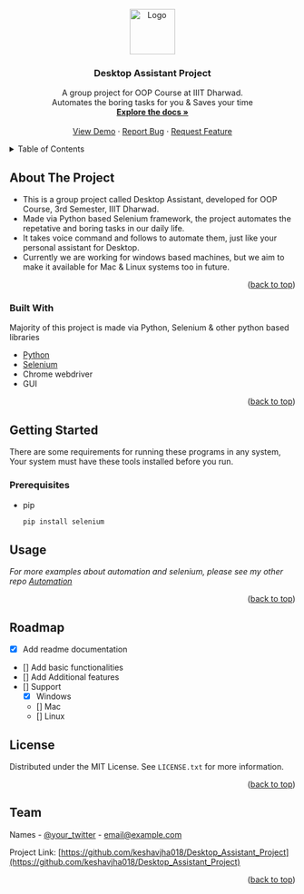 <br />
<div align="center">
  <a href="https://github.com/keshavjha018/Desktop_Assistant_Project">
    <img src="images/logo.png" alt="Logo" width="80" height="80">
  </a>

  <h3 align="center">Desktop Assistant Project</h3>

  <p align="center">
    A group project for OOP Course at IIIT Dharwad.
    <br />
    Automates the boring tasks for you & Saves your time
    <br />
    <a href="https://github.com/keshavjha018/Desktop_Assistant_Project"><strong>Explore the docs »</strong></a>
    <br />
    <br />
    <a href="https://github.com/keshavjha018/Desktop_Assistant_Project">View Demo</a>
    ·
    <a href="https://github.com/keshavjha018/Desktop_Assistant_Project/issues">Report Bug</a>
    ·
    <a href="https://github.com/keshavjha018/Desktop_Assistant_Project/issues">Request Feature</a>
  </p>
</div>


<details>
  <summary>Table of Contents</summary>
  <ol>
    <li>
      <a href="#about-the-project">About The Project</a>
      <ul>
        <li><a href="#built-with">Built With</a></li>
      </ul>
    </li>
    <li>
      <a href="#getting-started">Getting Started</a>
      <ul>
        <li><a href="#prerequisites">Prerequisites</a></li>
        <!-- <li><a href="#installation">Installation</a></li> -->
      </ul>
    </li>
    <li><a href="#usage">Usage</a></li>
    <li><a href="#roadmap">Roadmap</a></li>
    <li><a href="#license">License</a></li>
    <li><a href="#Team">Contact</a></li>
  </ol>
</details>


## About The Project

- This is a group project called Desktop Assistant, developed for OOP Course, 3rd Semester, IIIT Dharwad.
- Made via Python based Selenium framework, the project automates the repetative and boring tasks in our daily life.
- It takes voice command and follows to automate them, just like your personal assistant for Desktop.
- Currently we are working for windows based machines, but we aim to make it available for Mac & Linux systems too in future.

<p align="right">(<a href="#top">back to top</a>)</p>


### Built With
Majority of this project is made via Python, Selenium & other python based libraries

* [Python](https://www.python.org/)
* [Selenium](https://www.selenium.dev/)
* Chrome webdriver
* GUI

<p align="right">(<a href="#top">back to top</a>)</p>



## Getting Started

There are some requirements for running these programs in any system, Your system must have these tools installed before you run.

### Prerequisites

* pip
  ```sh
  pip install selenium
  ```
  
  
## Usage



_For more examples about automation and selenium, please see my other repo [Automation](https://github.com/keshavjha018/Web_Automation)_

<p align="right">(<a href="#top">back to top</a>)</p>


## Roadmap

- [x] Add readme documentation
- [] Add basic functionalities
- [] Add Additional features
- [] Support
    - [x] Windows
    - [] Mac
    - [] Linux


## License

Distributed under the MIT License. See `LICENSE.txt` for more information.

<p align="right">(<a href="#top">back to top</a>)</p>



<!-- Team -->
## Team

Names - [@your_twitter](https://twitter.com/your_username) - email@example.com

Project Link: [https://github.com/keshavjha018/Desktop_Assistant_Project](https://github.com/keshavjha018/Desktop_Assistant_Project)

<p align="right">(<a href="#top">back to top</a>)</p>
